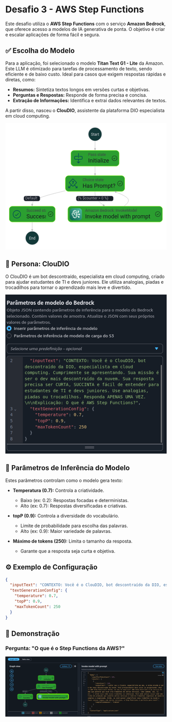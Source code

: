 # Desafio 3 - AWS Step Functions

Este desafio utiliza o **AWS Step Functions** com o serviço **Amazon Bedrock**, que oferece acesso a modelos de IA generativa de ponta. O objetivo é criar e escalar aplicações de forma fácil e segura.

## ✅ Escolha do Modelo

Para a aplicação, foi selecionado o modelo **Titan Text G1 - Lite** da Amazon. Este LLM é otimizado para tarefas de processamento de texto, sendo eficiente e de baixo custo. Ideal para casos que exigem respostas rápidas e diretas, como:

- **Resumos:** Sintetiza textos longos em versões curtas e objetivas.
- **Perguntas e Respostas:** Responde de forma precisa e concisa.
- **Extração de Informações:** Identifica e extrai dados relevantes de textos.

A partir disso, nasceu o **ClouDIO**, assistente da plataforma DIO especialista em cloud computing.

![Fluxo de Trabalho Bedrock](images/stepfunctions_graph.png)

## 🤖 Persona: ClouDIO

O ClouDIO é um bot descontraído, especialista em cloud computing, criado para ajudar estudantes de TI e devs juniores. Ele utiliza analogias, piadas e trocadilhos para tornar o aprendizado mais leve e divertido.

![Persona CloudDIO](images/model-bedrock.png)

## 📏 Parâmetros de Inferência do Modelo

Estes parâmetros controlam como o modelo gera texto:

- **Temperatura (0.7):** Controla a criatividade.  
  - Baixo (ex: 0.2): Respostas focadas e deterministas.  
  - Alto (ex: 0.7): Respostas diversificadas e criativas.

- **topP (0.9):** Controla a diversidade do vocabulário.  
  - Limite de probabilidade para escolha das palavras.  
  - Alto (ex: 0.9): Maior variedade de palavras.

- **Máximo de tokens (250):** Limita o tamanho da resposta.  
  - Garante que a resposta seja curta e objetiva.

## ⚙️ Exemplo de Configuração

```json
{
  "inputText": "CONTEXTO: Você é o ClouDIO, bot descontraído da DIO, especialista em cloud computing. Cumprimente se apresentando. Sua missão é ser o dev mais descontraído da nuvem. Sua resposta precisa ser CURTA, SUCINTA e fácil de entender para estudantes de TI e devs juniores. Use analogias, piadas ou trocadilhos. Responda APENAS UMA VEZ. \n\nExplicação: O que é AWS Step Functions?",
  "textGenerationConfig": {
    "temperature": 0.7,
    "topP": 0.9,
    "maxTokenCount": 250
  }
}
```

## 💬 Demonstração

### Pergunta: "O que é o Step Functions da AWS?"

![Resposta do modelo](images/invoke-model.png)